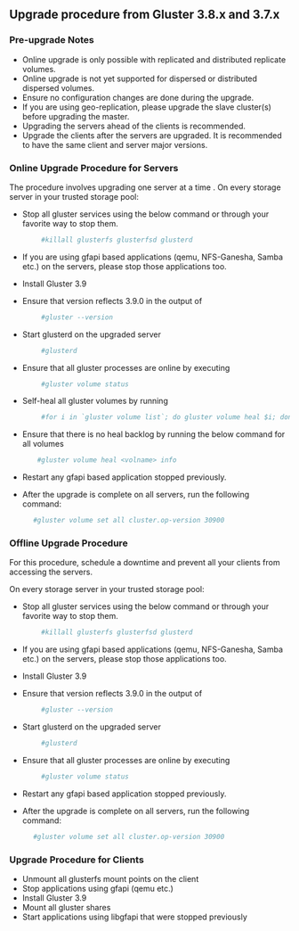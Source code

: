 ## Upgrade procedure from Gluster 3.8.x and 3.7.x
 ### Pre-upgrade Notes 
  - Online upgrade is only possible with replicated and distributed replicate volumes.
  - Online upgrade is not yet supported for dispersed or distributed dispersed volumes.
  - Ensure no configuration changes are done during the upgrade.
  - If you are using geo-replication, please upgrade the slave cluster(s) before upgrading the master.
  - Upgrading the servers ahead of the clients is recommended.
  - Upgrade the clients after the servers are upgraded. It is recommended to have the same client and server major versions.


### Online Upgrade Procedure for Servers

The procedure involves upgrading one server at a time . On every storage server in your trusted storage pool:

- Stop all gluster services using the below command or through your favorite way to stop them.
```sh
        #killall glusterfs glusterfsd glusterd
```
- If you are using gfapi based applications (qemu, NFS-Ganesha, Samba etc.) on the servers, please stop those applications too.

- Install Gluster 3.9 

- Ensure that version reflects 3.9.0 in the output of
```sh
        #gluster --version
```

- Start glusterd on the upgraded server
```sh
        #glusterd
```

- Ensure that all gluster processes are online by executing
```sh
        #gluster volume status
```

- Self-heal all gluster volumes by running
```sh
        #for i in `gluster volume list`; do gluster volume heal $i; done
```

- Ensure that there is no heal backlog by running the below command for all volumes
```sh
       #gluster volume heal <volname> info
```
- Restart any gfapi based application stopped previously.

- After the upgrade is complete on all servers, run the following command:
```sh
      #gluster volume set all cluster.op-version 30900
```


### Offline Upgrade Procedure 

For this procedure, schedule a downtime and prevent all your clients from accessing the servers.

On every storage server in your trusted storage pool:
- Stop all gluster services using the below command or through your favorite way to stop them.
```sh
        #killall glusterfs glusterfsd glusterd
```
- If you are using gfapi based applications (qemu, NFS-Ganesha, Samba etc.) on the servers, please stop those applications too.

- Install Gluster 3.9 

- Ensure that version reflects 3.9.0 in the output of
```sh
        #gluster --version
```

- Start glusterd on the upgraded server
```sh
        #glusterd
```
- Ensure that all gluster processes are online by executing
```sh
        #gluster volume status
```

- Restart any gfapi based application stopped previously.

- After the upgrade is complete on all servers, run the following command:
```sh
      #gluster volume set all cluster.op-version 30900
```

### Upgrade Procedure for Clients


- Unmount all glusterfs mount points on the client
- Stop applications using gfapi (qemu etc.)
- Install Gluster 3.9
- Mount all gluster shares
- Start applications using libgfapi that were stopped previously
